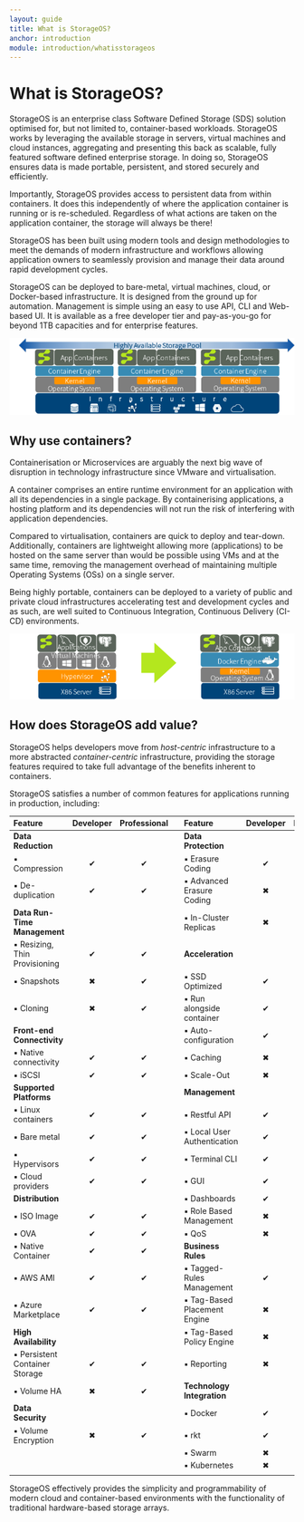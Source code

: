 ```yaml
---
layout: guide
title: What is StorageOS?
anchor: introduction
module: introduction/whatisstorageos
---
```


# What is StorageOS?

StorageOS is an enterprise class Software Defined Storage (SDS) solution optimised for, but not limited to, container-based workloads.  StorageOS works by leveraging the available storage in servers, virtual machines and cloud instances, aggregating and presenting this back as scalable, fully featured software defined enterprise storage.  In doing so, StorageOS ensures data is made portable, persistent, and stored securely and efficiently.

Importantly, StorageOS provides access to persistent data from within containers.  It does this independently of where the application container is running or is re-scheduled.  Regardless of what actions are taken on the application container, the storage will always be there!

StorageOS has been built using modern tools and design methodologies to meet the demands of modern infrastructure and workflows allowing application owners to seamlessly provision and manage their data around rapid development cycles.

StorageOS can be deployed to bare-metal, virtual machines, cloud, or Docker-based infrastructure.  It is designed from the ground up for automation.  Management is simple using an easy to use API, CLI and Web-based UI.  It is available as a free developer tier and pay-as-you-go for beyond 1TB capacities and for enterprise features.

![image](/images/docs/started/storageosinfra.png)

## Why use containers?
Containerisation or Microservices are arguably the next big wave of disruption in technology infrastructure since VMware and virtualisation.

A container comprises an entire runtime environment for an application with all its dependencies in a single package.  By containerising applications, a hosting platform and its dependencies will not run the risk of interfering with application dependencies.

Compared to virtualisation, containers are quick to deploy and tear-down.  Additionally, containers are lightweight allowing more (applications) to be hosted on the same server than would be possible using VMs and at the same time, removing the management overhead of maintaining multiple Operating Systems (OSs) on a single server.

Being highly portable, containers can be deployed to a variety of public and private cloud infrastructures accelerating test and development cycles and as such, are well suited to Continuous Integration, Continuous Delivery (CI-CD) environments.

![image](/images/docs/started/containers.png)

## How does StorageOS add value?

StorageOS helps developers move from *host-centric* infrastructure to a more abstracted *container-centric* infrastructure, providing the storage features required to take full advantage of the benefits inherent to containers.

StorageOS satisfies a number of common features for applications running in production, including:

| Feature                         |   Developer  | Professional |  |Feature                          |   Developer  | Professional |
|:--------------------------------|:------------:|:------------:|:-|:--------------------------------|:------------:|:------------:|
| **Data Reduction**              |              |              |  | **Data Protection**             |              |              |
|   ▪︎ Compression                 |   &#x2714;   |   &#x2714;   |  |   ▪︎ Erasure Coding              |   &#x2714;   |   &#x2714;   |
|   ▪︎ De-duplication              |   &#x2714;   |   &#x2714;   |  |   ▪︎ Advanced Erasure Coding     |   &#x2716;   |   &#x2714;   |
| **Data Run-Time Management**    |              |              |  |   ▪︎ In-Cluster Replicas         |   &#x2716;   |   &#x2714;   |
|   ▪︎ Resizing, Thin Provisioning |   &#x2714;   |   &#x2714;   |  | **Acceleration**                |              |              |
|   ▪︎ Snapshots                   |   &#x2716;   |   &#x2714;   |  |   ▪︎ SSD Optimized               |   &#x2714;   |   &#x2714;   |
|   ▪︎ Cloning                     |   &#x2716;   |   &#x2714;   |  |   ▪︎ Run alongside container     |   &#x2714;   |   &#x2714;   |
| **Front-end Connectivity**      |              |              |  |   ▪︎ Auto-configuration          |   &#x2714;   |   &#x2714;   |
|   ▪︎ Native connectivity         |   &#x2714;   |   &#x2714;   |  |   ▪︎ Caching                     |   &#x2716;   |   &#x2714;   |
|   ▪︎ iSCSI                       |   &#x2714;   |   &#x2714;   |  |   ▪︎ Scale-Out                   |   &#x2716;   |   &#x2714;   |
| **Supported Platforms**         |              |              |  | **Management**                  |              |              |
|   ▪︎ Linux containers            |   &#x2714;   |   &#x2714;   |  |   ▪︎ Restful API                 |   &#x2714;   |   &#x2714;   |
|   ▪︎ Bare metal                  |   &#x2714;   |   &#x2714;   |  |   ▪︎ Local User Authentication   |   &#x2714;   |   &#x2714;   |
|   ▪︎ Hypervisors                 |   &#x2714;   |   &#x2714;   |  |   ▪︎ Terminal CLI                |   &#x2714;   |   &#x2714;   |
|   ▪︎ Cloud providers             |   &#x2714;   |   &#x2714;   |  |   ▪︎ GUI                         |   &#x2714;   |   &#x2714;   |
| **Distribution**                |              |              |  |   ▪︎ Dashboards                  |   &#x2714;   |   &#x2714;   |
|   ▪︎ ISO Image                   |   &#x2714;   |   &#x2714;   |  |   ▪︎ Role Based Management       |   &#x2716;   |   &#x2714;   |
|   ▪︎ OVA                         |   &#x2714;   |   &#x2714;   |  |   ▪︎ QoS                         |   &#x2716;   |   &#x2714;   |
|   ▪︎ Native Container            |   &#x2714;   |   &#x2714;   |  | **Business Rules**              |              |              |
|   ▪︎ AWS AMI                     |   &#x2714;   |   &#x2714;   |  |   ▪︎ Tagged-Rules Management     |   &#x2714;   |   &#x2714;   |
|   ▪︎ Azure Marketplace           |   &#x2714;   |   &#x2714;   |  |   ▪︎ Tag-Based Placement Engine  |   &#x2716;   |   &#x2714;   |
| **High Availability**           |              |              |  |   ▪︎ Tag-Based Policy Engine     |   &#x2716;   |   &#x2714;   |
|   ▪︎ Persistent Container Storage|   &#x2714;   |   &#x2714;   |  |   ▪︎ Reporting                   |   &#x2716;   |   &#x2714;   |
|   ▪︎ Volume HA                   |   &#x2716;   |   &#x2714;   |  | **Technology Integration**      |              |              |
| **Data Security**               |              |              |  |   ▪︎ Docker                      |   &#x2714;   |   &#x2714;   |
|   ▪︎ Volume Encryption           |   &#x2716;   |   &#x2714;   |  |   ▪︎ rkt                         |   &#x2714;   |   &#x2714;   |
|                                 |              |              |  |   ▪︎ Swarm                       |   &#x2716;   |   &#x2714;   |
|                                 |              |              |  |   ▪︎ Kubernetes                  |   &#x2716;   |   &#x2714;   |
|                                 |              |              |  |                                 |              |              | 

StorageOS effectively provides the simplicity and programmability of modern cloud and container-based environments with the functionality of traditional hardware-based storage arrays.


